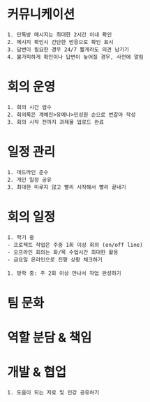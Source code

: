 # 커뮤니케이션

    1. 단톡방 메시지는 최대한 2시간 이내 확인
    2. 메시지 확인시 간단한 반응으로 확인 표시
    3. 답변이 필요한 경우 24/7 짧게라도 의견 남기기
    4. 불가피하게 확인이나 답변이 늦어질 경우, 사전에 알림

# 회의 운영

    1. 회의 시간 엄수
    2. 회의록은 계예진>유예나>민성원 순으로 번갈아 작성
    3. 회의 시작 전까지 과제물 업로드 완료

# 일정 관리

    1. 데드라인 준수
    2. 개인 일정 공유
    3. 최대한 미루지 않고 빨리 시작해서 빨리 끝내기

# 회의 일정

    1. 학기 중 
    - 프로젝트 작업은 주중 1회 이상 회의 (on/off line)
    - 오프라인 회의는 화/목 수업시간 최대한 활용
    - 금요일 온라인으로 진행 상황 체크하기

    1. 방학 중: 주 2회 이상 만나서 작업 완성하기

# 팀 문화
        
# 역할 분담 & 책임
    
# 개발 & 협업
    1. 도움이 되는 자료 및 인강 공유하기
